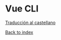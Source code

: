 # Vue CLI

[Traducción al castellano](./README_ES.md)

[Back to index](../README.md/#topics-covered)
